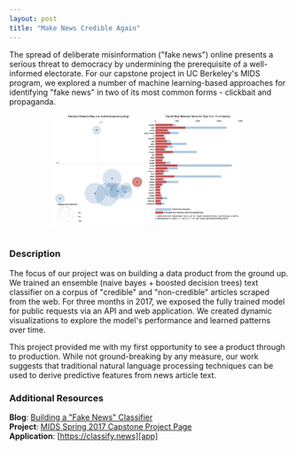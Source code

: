 ```yaml
---
layout: post
title: "Make News Credible Again"
---  
```


The spread of deliberate misinformation ("fake news") online presents a serious threat to democracy by undermining the prerequisite of a well-informed electorate. For our capstone project in UC Berkeley's MIDS program, we explored a number of machine learning-based approaches for identifying "fake news" in two of its most common forms - clickbait and propaganda.

<img src="/img/mnca_clustering.png" alt='term-frequency clustering' style="width: 70%; margin: auto; display: block"><br>

### Description
The focus of our project was on building a data product from the ground up. We trained an ensemble (naive bayes + boosted decision trees) text classifier on a corpus of "credible" and "non-credible" articles scraped from the web. For three months in 2017, we exposed the fully trained model for public requests via an API and web application. We created dynamic visualizations to explore the model's performance and learned patterns over time.  

This project provided me with my first opportunity to see a product through to production.  While not ground-breaking by any measure, our work suggests that traditional natural language processing techniques can be used to derive predictive features from news article text.

### Additional Resources
__Blog__: [Building a "Fake News" Classifier][medium]  
__Project__: [MIDS Spring 2017 Capstone Project Page][mids]  
__Application__: [https://classify.news][app]

[medium]: https://medium.com/@bborlaug/building-a-fake-news-classifier-pt-1-3-7a8c3631e19e
[mids]: https://www.ischool.berkeley.edu/projects/2017/make-news-credible-again  
[app]: https://makenewscredibleagain.github.io/
